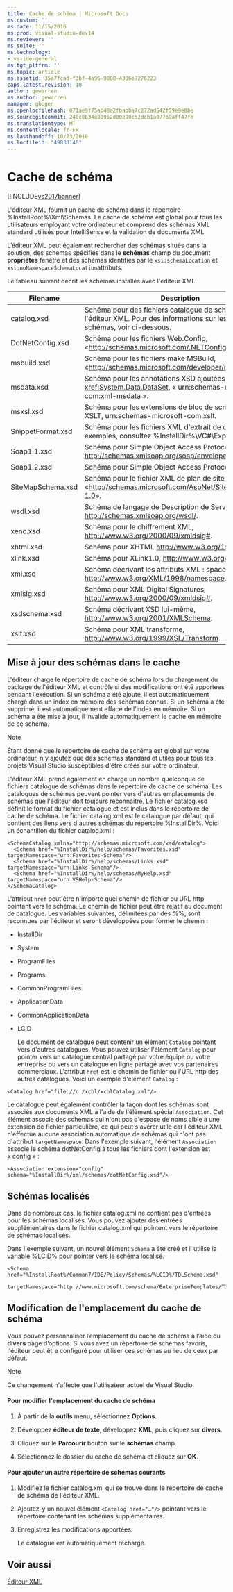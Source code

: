 ```yaml
---
title: Cache de schéma | Microsoft Docs
ms.custom: ''
ms.date: 11/15/2016
ms.prod: visual-studio-dev14
ms.reviewer: ''
ms.suite: ''
ms.technology:
- vs-ide-general
ms.tgt_pltfrm: ''
ms.topic: article
ms.assetid: 35a7fcad-f3bf-4a96-9008-4306e7276223
caps.latest.revision: 10
author: gewarren
ms.author: gewarren
manager: ghogen
ms.openlocfilehash: 071ae9f75ab48a2fbabba7c272ad542f59e9e8be
ms.sourcegitcommit: 240c8b34e80952d00e90c52dcb1a077b9aff47f6
ms.translationtype: MT
ms.contentlocale: fr-FR
ms.lasthandoff: 10/23/2018
ms.locfileid: "49833146"
---
```

# <a name="schema-cache"></a>Cache de schéma
[!INCLUDE[vs2017banner](../includes/vs2017banner.md)]


L'éditeur XML fournit un cache de schéma dans le répertoire %InstallRoot%\Xml\Schemas. Le cache de schéma est global pour tous les utilisateurs employant votre ordinateur et comprend des schémas XML standard utilisés pour IntelliSense et la validation de documents XML.  

 L’éditeur XML peut également rechercher des schémas situés dans la solution, des schémas spécifiés dans le **schémas** champ du document **propriétés** fenêtre et des schémas identifiés par le `xsi:schemaLocation` et `xsi:noNamespaceSchemaLocation`attributs.  

 Le tableau suivant décrit les schémas installés avec l'éditeur XML.  


|     Filename      |                                                      Description                                                      |
|-------------------|-----------------------------------------------------------------------------------------------------------------------|
|    catalog.xsd    |             Schéma pour des fichiers catalogue de schémas de l'éditeur XML. Pour des informations sur les catalogues de schémas, voir ci-dessous.             |
| DotNetConfig.xsd  |                 Schéma pour les fichiers Web.Config, «<http://schemas.microsoft.com/.NETConfiguration/v2.0>».                 |
|    msbuild.xsd    |              Schéma pour les fichiers make MSBuild, «<http://schemas.microsoft.com/developer/msbuild/2003>».              |
|    msdata.xsd     | Schéma pour les annotations XSD ajoutées par la classe <xref:System.Data.DataSet>, « urn:schemas-microsoft-com:xml-msdata ». |
|     msxsl.xsd     |                  Schéma pour les extensions de bloc de script Microsoft XSLT, urn:schemas-microsoft-com:xslt.                   |
| SnippetFormat.xsd |                 Schéma pour les fichiers XML d'extrait de code. Pour des exemples, consultez %InstallDir%\VC#\Expansions.                 |
|    Soap1.1.xsd    |            Schéma pour Simple Object Access Protocol (SOAP) 1.1, http://schemas.xmlsoap.org/soap/envelope/.            |
|    Soap1.2.xsd    |                                     Schéma pour Simple Object Access Protocol 1.2.                                     |
| SiteMapSchema.xsd |            Schéma pour le fichier XML de plan de site ASP.NET, «<http://schemas.microsoft.com/AspNet/SiteMap-File-1.0>».             |
|     wsdl.xsd      |                    Schéma de langage de Description de Service Web, http://schemas.xmlsoap.org/wsdl/.                     |
|     xenc.xsd      |                            Schéma pour le chiffrement XML, http://www.w3.org/2000/09/xmldsig#.                             |
|     xhtml.xsd     |                                    Schéma pour XHTML http://www.w3.org/1999/xhtml.                                     |
|     xlink.xsd     |                                  Schéma pour XLink1.0, http://www.w3.org/1999/xlink.                                   |
|      xml.xsd      |              Schéma décrivant les attributs XML : space et XML : lang, http://www.w3.org/XML/1998/namespace.               |
|    xmlsig.xsd     |                        Schéma pour XML Digital Signatures, http://www.w3.org/2000/09/xmldsig#.                         |
|   xsdschema.xsd   |                            Schéma décrivant XSD lui-même, http://www.w3.org/2001/XMLSchema.                            |
|     xslt.xsd      |                           Schéma pour XML transforme, http://www.w3.org/1999/XSL/Transform.                            |

## <a name="updating-schemas-in-the-cache"></a>Mise à jour des schémas dans le cache  
 L'éditeur charge le répertoire de cache de schéma lors du chargement du package de l'éditeur XML et contrôle si des modifications ont été apportées pendant l'exécution. Si un schéma a été ajouté, il est automatiquement chargé dans un index en mémoire des schémas connus. Si un schéma a été supprimé, il est automatiquement effacé de l'index en mémoire. Si un schéma a été mise à jour, il invalide automatiquement le cache en mémoire de ce schéma.  

> [!NOTE]
>  Étant donné que le répertoire de cache de schéma est global sur votre ordinateur, n'y ajoutez que des schémas standard et utiles pour tous les projets Visual Studio susceptibles d'être créés sur votre ordinateur.  

 L'éditeur XML prend également en charge un nombre quelconque de fichiers catalogue de schémas dans le répertoire de cache de schéma. Les catalogues de schémas peuvent pointer vers d'autres emplacements de schémas que l'éditeur doit toujours reconnaître. Le fichier catalog.xsd définit le format du fichier catalogue et est inclus dans le répertoire de cache de schéma. Le fichier catalog.xml est le catalogue par défaut, qui contient des liens vers d'autres schémas du répertoire %InstallDir%. Voici un échantillon du fichier catalog.xml :  

```  
<SchemaCatalog xmlns="http://schemas.microsoft.com/xsd/catalog">  
  <Schema href="%InstallDir%/help/schemas/Favorites.xsd" targetNamespace="urn:Favorites-Schema"/>  
  <Schema href="%InstallDir%/help/schemas/Links.xsd" targetNamespace="urn:Links-Schema"/>  
  <Schema href="%InstallDir%/help/schemas/MyHelp.xsd" targetNamespace="urn:VSHelp-Schema"/>  
</SchemaCatalog>  
```  

 L'attribut `href` peut être n'importe quel chemin de fichier ou URL http pointant vers le schéma. Le chemin de fichier peut être relatif au document de catalogue. Les variables suivantes, délimitées par des %%, sont reconnues par l'éditeur et seront développées pour former le chemin :  

- InstallDir  

- System  

- ProgramFiles  

- Programs  

- CommonProgramFiles  

- ApplicationData  

- CommonApplicationData  

- LCID  

  Le document de catalogue peut contenir un élément `Catalog` pointant vers d'autres catalogues. Vous pouvez utiliser l'élément `Catalog` pour pointer vers un catalogue central partagé par votre équipe ou votre entreprise ou vers un catalogue en ligne partagé avec vos partenaires commerciaux. L'attribut `href` est le chemin de fichier ou l'URL http des autres catalogues. Voici un exemple d'élément `Catalog` :  

```  
<Catalog href="file://c:/xcbl/xcblCatalog.xml"/>  
```  

 Le catalogue peut également contrôler la façon dont les schémas sont associés aux documents XML à l'aide de l'élément spécial `Association`. Cet élément associe des schémas qui n'ont pas d'espace de noms cible à une extension de fichier particulière, ce qui peut s'avérer utile car l'éditeur XML n'effectue aucune association automatique de schémas qui n'ont pas d'attribut `targetNamespace`. Dans l'exemple suivant, l'élément `Association` associe le schéma dotNetConfig à tous les fichiers dont l'extension est « config » :  

```  
<Association extension="config" schema="%InstallDir%/xml/schemas/dotNetConfig.xsd"/>  
```  

## <a name="localized-schemas"></a>Schémas localisés  
 Dans de nombreux cas, le fichier catalog.xml ne contient pas d'entrées pour les schémas localisés. Vous pouvez ajouter des entrées supplémentaires dans le fichier catalog.xml qui pointent vers le répertoire de schémas localisés.  

 Dans l'exemple suivant, un nouvel élément `Schema` a été créé et il utilise la variable %LCID% pour pointer vers le schéma localisé.  

```  
<Schema href="%InstallRoot%/Common7/IDE/Policy/Schemas/%LCID%/TDLSchema.xsd"  
  targetNamespace="http://www.microsoft.com/schema/EnterpriseTemplates/TDLSchema"/>  
```  

## <a name="changing-the-location-of-the-schema-cache"></a>Modification de l'emplacement du cache de schéma  
 Vous pouvez personnaliser l’emplacement du cache de schéma à l’aide du **divers** page d’options. Si vous avez un répertoire de schémas favoris, l'éditeur peut être configuré pour utiliser ces schémas au lieu de ceux par défaut.  

> [!NOTE]
>  Ce changement n'affecte que l'utilisateur actuel de Visual Studio.  

#### <a name="to-change-the-schema-cache-location"></a>Pour modifier l'emplacement du cache de schéma  

1.  À partir de la **outils** menu, sélectionnez **Options**.  

2.  Développez **éditeur de texte**, développez **XML**, puis cliquez sur **divers**.  

3.  Cliquez sur le **Parcourir** bouton sur le **schémas** champ.  

4.  Sélectionnez le dossier du cache de schéma et cliquez sur **OK**.  

#### <a name="to-add-another-directory-of-common-schemas"></a>Pour ajouter un autre répertoire de schémas courants  

1.  Modifiez le fichier catalog.xml qui se trouve dans le répertoire de cache de schéma de l'éditeur XML.  

2.  Ajoutez-y un nouvel élément `<Catalog href="…"/>` pointant vers le répertoire contenant les schémas supplémentaires.  

3.  Enregistrez les modifications apportées.  

     Le catalogue est automatiquement rechargé.  

## <a name="see-also"></a>Voir aussi  
 [Éditeur XML](../xml-tools/xml-editor.md)



